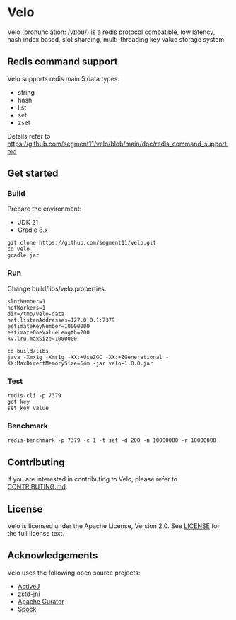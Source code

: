 # Velo

Velo (pronunciation: /vɪloʊ/) is a redis protocol compatible, low latency, hash index based, slot sharding,
multi-threading key value storage system.

## Redis command support

Velo supports redis main 5 data types:

- string
- hash
- list
- set
- zset

Details refer to https://github.com/segment11/velo/blob/main/doc/redis_command_support.md

## Get started

### Build

Prepare the environment:

- JDK 21
- Gradle 8.x

```shell
git clone https://github.com/segment11/velo.git
cd velo
gradle jar
```

### Run

Change build/libs/velo.properties:

```properties
slotNumber=1
netWorkers=1
dir=/tmp/velo-data
net.listenAddresses=127.0.0.1:7379
estimateKeyNumber=10000000
estimateOneValueLength=200
kv.lru.maxSize=1000000
```

```shell
cd build/libs
java -Xmx1g -Xms1g -XX:+UseZGC -XX:+ZGenerational -XX:MaxDirectMemorySize=64m -jar velo-1.0.0.jar
```

### Test

```shell
redis-cli -p 7379
get key
set key value
```

### Benchmark

```shell
redis-benchmark -p 7379 -c 1 -t set -d 200 -n 10000000 -r 10000000
```

## Contributing

If you are interested in contributing to Velo, please refer to [CONTRIBUTING.md](CONTRIBUTING.md).

## License

Velo is licensed under the Apache License, Version 2.0. See [LICENSE](LICENSE-2.0.txt) for the full license text.

## Acknowledgements

Velo uses the following open source projects:

- [ActiveJ](https://activej.io/)
- [zstd-jni](https://github.com/luben/zstd-jni)
- [Apache Curator](https://curator.apache.org/)
- [Spock](https://spockframework.org/)
